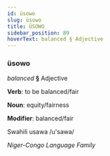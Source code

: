 ```yaml
---
id: üsowo
slug: üsowo
title: ÜSOWO
sidebar_position: 89
hoverText: balanced § Adjective
---
```


### üsowo

*balanced* **§** Adjective

**Verb**: to be balanced/fair

**Noun**: equity/fairness

**Modifier**: balanced/fair

Swahili usawa /u'sawa/

*Niger-Congo Language Family*